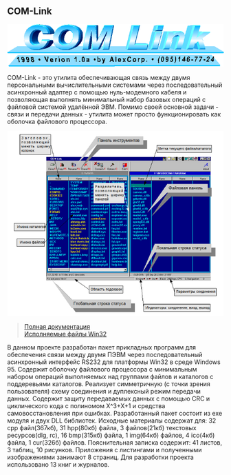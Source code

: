 ## COM-Link

![Com-Link](./img-demo/title.png "Com-Link")

COM-Link - это утилита обеспечивающая связь между двумя персональными вычислительными системами через последовательный асинхронный адаптер с помощью нуль-модемного кабеля и позволяющая выполнять минимальный набор базовых операций с файловой системой удалённой ЭВМ.  Помимо своей основной задачи - связи и передачи данных - утилита может просто функционировать как оболочка файлового процессора.

![Com-Link](./img-demo/scr.png "Com-Link")

>[Полная документация](./ZAP/NET_ZP.DOC)<br/>
>[Исполняемые файлы Win32](https://github.com/alexf2/Nets2/releases/download/Release1/Nets2Release.zip)

В данном проекте разработан пакет прикладных программ для обеспечения связи между двумя ПЭВМ через последовательный асинхронный интерфейс RS232 для платформы Win32 в среде Windows 95. Содержит оболочку файлового процессора с минимальным набором операций выполняемых над группами файлов и каталогов с поддеревьями каталогов. Реализует симметричную (с точки зрения пользователя) схему соединения и дуплексный режим передачи данных. Содержит защиту передаваемых данных с помощью CRC и циклического кода с полиномом X^3+X+1 и средства самовосстановления при ошибках. Разработанный пакет состоит из exe модуля и двух DLL библиотек. Исходные материалы содержат для: 32 cpp файл(367кб), 31 hpp(80кб) файла, 3 файлов(21кб) текстовых ресурсов(dlg, rc), 16 bmp(315кб) файла, 1 img(64кб) файлов, 4 ico(4кб) файла, 1 cur(326б) файлов. Пояснительная записка содержит: 41 листов, 3 таблиц, 10 рисунков. Приложения с листингами и полученными изображениями занимают 8 страниц. Для разработки проекта использовано 13 книг и журналов.
